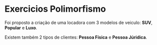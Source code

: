 # **Exercicios Polimorfismo**

Foi proposto a criação de uma locadora com 3 modelos de veiculo: **SUV**, **Popular** e **Luxo**.

Existem também 2 tipos de clientes: **Pessoa Física** e **Pessoa Júridica**.
    

